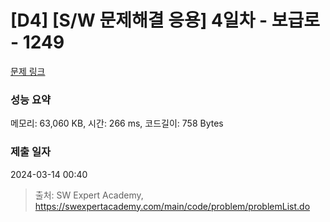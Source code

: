 # [D4] [S/W 문제해결 응용] 4일차 - 보급로 - 1249 

[문제 링크](https://swexpertacademy.com/main/code/problem/problemDetail.do?contestProbId=AV15QRX6APsCFAYD) 

### 성능 요약

메모리: 63,060 KB, 시간: 266 ms, 코드길이: 758 Bytes

### 제출 일자

2024-03-14 00:40



> 출처: SW Expert Academy, https://swexpertacademy.com/main/code/problem/problemList.do